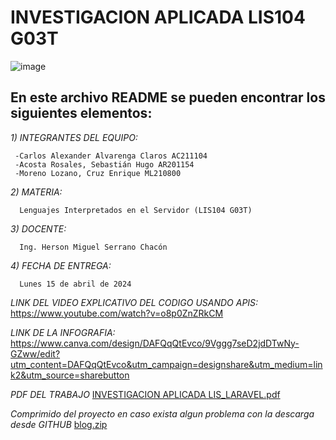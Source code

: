 # INVESTIGACION APLICADA LIS104 G03T
![image](https://user-images.githubusercontent.com/79995182/188522186-37932faa-4194-4c29-b288-f1530fa68e41.png)

 ## En este archivo README se pueden encontrar los siguientes elementos:
 
 *1) INTEGRANTES DEL EQUIPO:*

     -Carlos Alexander Alvarenga Claros AC211104
     -Acosta Rosales, Sebastián Hugo AR201154
     -Moreno Lozano, Cruz Enrique ML210800
     
 *2) MATERIA:*
      
      Lenguajes Interpretados en el Servidor (LIS104 G03T)
      
 *3) DOCENTE:*
      
      Ing. Herson Miguel Serrano Chacón

 *4) FECHA DE ENTREGA:*
 
      Lunes 15 de abril de 2024
      
 *LINK DEL VIDEO EXPLICATIVO DEL CODIGO USANDO APIS:*
 https://www.youtube.com/watch?v=o8p0ZnZRkCM

*LINK DE LA INFOGRAFIA:*
 https://www.canva.com/design/DAFQqQtEvco/9Vggg7seD2jdDTwNy-GZww/edit?utm_content=DAFQqQtEvco&utm_campaign=designshare&utm_medium=link2&utm_source=sharebutton

 *PDF DEL TRABAJO*
 [INVESTIGACION APLICADA LIS_LARAVEL.pdf](https://github.com/Carlos-Alvarenga721/LIS_APIS_LARAVEL_TALLER/files/15045081/INVESTIGACION.APLICADA.LIS_LARAVEL.pdf)

*Comprimido del proyecto en caso exista algun problema con la descarga desde GITHUB*
[blog.zip](https://github.com/Carlos-Alvarenga721/LIS_APIS_LARAVEL_TALLER/files/15045111/blog.zip)


